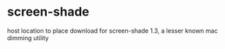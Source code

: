 # screen-shade
host location to place download for screen-shade 1.3, a lesser known mac dimming utility
